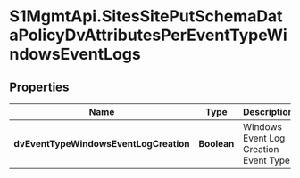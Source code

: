 # S1MgmtApi.SitesSitePutSchemaDataPolicyDvAttributesPerEventTypeWindowsEventLogs

## Properties
Name | Type | Description | Notes
------------ | ------------- | ------------- | -------------
**dvEventTypeWindowsEventLogCreation** | **Boolean** | Windows Event Log Creation Event Type | [optional] 


